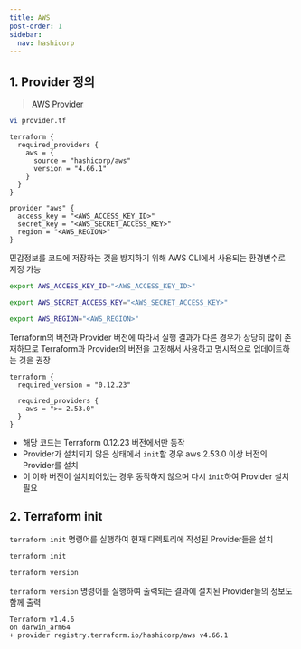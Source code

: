 ```yaml
---
title: AWS
post-order: 1
sidebar:
  nav: hashicorp
---
```


## 1. Provider 정의

> [AWS Provider](https://registry.terraform.io/providers/hashicorp/aws/latest/docs)

```bash
vi provider.tf
```

```hcl
terraform {
  required_providers {
    aws = {
      source = "hashicorp/aws"
      version = "4.66.1"
    }
  }
}

provider "aws" {
  access_key = "<AWS_ACCESS_KEY_ID>"
  secret_key = "<AWS_SECRET_ACCESS_KEY>"
  region = "<AWS_REGION>"
}
```

민감정보를 코드에 저장하는 것을 방지하기 위해 AWS CLI에서 사용되는 환경변수로 지정 가능

```bash
export AWS_ACCESS_KEY_ID="<AWS_ACCESS_KEY_ID>"
```

```bash
export AWS_SECRET_ACCESS_KEY="<AWS_SECRET_ACCESS_KEY>"
```

```bash
export AWS_REGION="<AWS_REGION>"
```



Terraform의 버전과 Provider 버전에 따라서 실행 결과가 다른 경우가 상당히 많이 존재하므로 Terraform과 Provider의 버전을 고정해서 사용하고 명시적으로 업데이트하는 것을 권장

```
terraform {
  required_version = "0.12.23"

  required_providers {
    aws = ">= 2.53.0"
  }
}
```

* 해당 코드는 Terraform 0.12.23 버전에서만 동작
* Provider가 설치되지 않은 상태에서 `init`할 경우 aws 2.53.0 이상 버전의 Provider를 설치
* 이 이하 버전이 설치되어있는 경우 동작하지 않으며 다시 `init`하여 Provider 설치 필요



## 2. Terraform init

`terraform init` 명령어를 실행하여  현재 디렉토리에 작성된 Provider들을 설치

```bash
terraform init
```

```bash
terraform version
```

`terraform version` 명령어를 실행하여 출력되는 결과에 설치된 Provider들의 정보도 함께 출력

```
Terraform v1.4.6
on darwin_arm64
+ provider registry.terraform.io/hashicorp/aws v4.66.1
```

